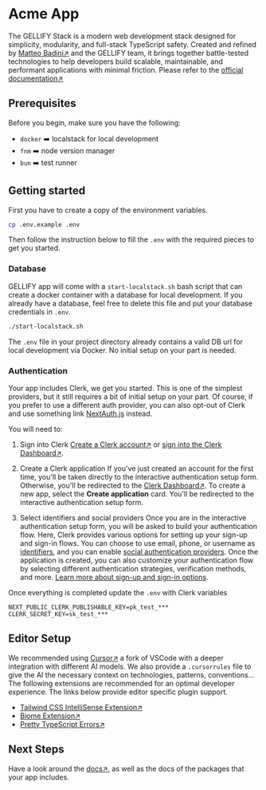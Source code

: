 # Acme App

The GELLIFY Stack is a modern web development stack designed for simplicity, modularity, and full-stack TypeScript safety. Created and refined by [Matteo Badini↗](https://x.com/badini_matteo) and the GELLIFY team, it brings together battle-tested technologies to help developers build scalable, maintainable, and performant applications with minimal friction. Please refer to the [official documentation↗](https://gellify.dev)

## Prerequisites

Before you begin, make sure you have the following:

- `docker` ➡️ localstack for local development
- `fnm` ➡️ node version manager
- `bun` ➡️ test runner

## Getting started

First you have to create a copy of the environment variables.

```sh
cp .env.example .env
```

Then follow the instruction below to fill the `.env` with the required pieces to get you started.

### Database

GELLIFY app will come with a `start-localstack.sh` bash script that can create a docker container with a database for local development.
If you already have a database, feel free to delete this file and put your database credentials in `.env`.

```sh
./start-localstack.sh
```

The `.env` file in your project directory already contains a valid DB url for local development via Docker. No initial setup on your part is needed.

### Authentication

Your app includes Clerk, we get you started. This is one of the simplest providers, but it still requires a bit of initial setup on your part.
Of course, if you prefer to use a different auth provider, you can also opt-out of Clerk and use something link [NextAuth.js](https://next-auth.js.org/) instead.

You will need to:

1. Sign into Clerk
   [Create a Clerk account↗](https://dashboard.clerk.com/sign-up) or [sign into the Clerk Dashboard↗](https://dashboard.clerk.com/).

2. Create a Clerk application
   If you've just created an account for the first time, you'll be taken directly to the interactive authentication setup form.
   Otherwise, you'll be redirected to the [Clerk Dashboard↗](https://dashboard.clerk.com/). To create a new app, select the **Create application** card.
   You'll be redirected to the interactive authentication setup form.

3. Select identifiers and social providers
   Once you are in the interactive authentication setup form, you will be asked to build your authentication flow.
   Here, Clerk provides various options for setting up your sign-up and sign-in flows. You can choose to use email, phone, or username as [identifiers](https://clerk.com/docs/authentication/configuration/sign-up-sign-in-options#identifiers), and you can enable [social authentication providers](https://clerk.com/docs/authentication/social-connections/overview).
   Once the application is created, you can also customize your authentication flow by selecting different authentication strategies, verification methods, and more. [Learn more about sign-up and sign-in options](https://clerk.com/docs/authentication/configuration/sign-up-sign-in-options).

Once everything is completed update the `.env` with Clerk variables

```
NEXT_PUBLIC_CLERK_PUBLISHABLE_KEY=pk_test_***
CLERK_SECRET_KEY=sk_test_***
```

## Editor Setup

We recommended using [Cursor↗](https://www.cursor.com/) a fork of VSCode with a deeper integration with different AI models. We also provide a `.cursorrules` file to give the AI the necessary context on technologies, patterns, conventions...
The following extensions are recommended for an optimal developer experience. The links below provide editor specific plugin support.

- [Tailwind CSS IntelliSense Extension↗](https://tailwindcss.com/docs/editor-setup)
- [Biome Extension↗](https://biomejs.dev/reference/vscode/)
- [Pretty TypeScript Errors↗](https://marketplace.visualstudio.com/items?itemName=yoavbls.pretty-ts-errors)

## Next Steps

Have a look around the [docs↗](https://gellify.dev), as well as the docs of the packages that your app includes.
